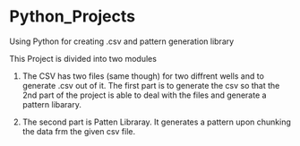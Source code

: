# Python_Projects
Using Python for creating .csv and pattern generation library 

This Project is divided into two modules 

1. The CSV has two files (same though) for two diffrent wells and to generate .csv out of it.
The first part is to generate the csv so that the 2nd part of the project is able to deal with the
files and generate a pattern libarary.

2. The second part is Patten Libraray. It generates a pattern upon chunking the data frm the given csv file.

